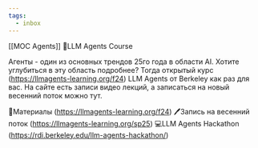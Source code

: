 ```yaml
---
tags:
  - inbox
---
```


[[MOC Agents]]
🤖LLM Agents Course

Агенты - один из основных трендов 25го года в области AI. Хотите углубиться в эту область подробнее? Тогда открытый курс (https://llmagents-learning.org/f24) LLM Agents от Berkeley как раз для вас. На сайте есть записи видео лекций, а записаться на новый весенний поток можно тут. 

👀Материалы (https://llmagents-learning.org/f24)
🖊Запись на весенний поток (https://llmagents-learning.org/sp25)
💻LLM Agents Hackathon (https://rdi.berkeley.edu/llm-agents-hackathon/)